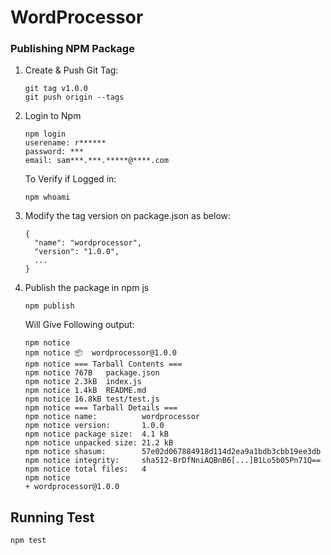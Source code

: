# WordProcessor

### Publishing NPM Package

  1. Create & Push Git Tag:
  
         git tag v1.0.0
         git push origin --tags
  
  2. Login to Npm
  
         npm login
         userename: r******
         password: ***
         email: sam***.***.*****@****.com
   
     To Verify if Logged in:
     
         npm whoami 
    
  3. Modify the tag version on package.json as below:
  
         {
           "name": "wordprocessor",
           "version": "1.0.0",
           ...
         }
         
  4. Publish the package in npm js
  
         npm publish 
         
        Will Give Following output:
        
         npm notice 
         npm notice 📦  wordprocessor@1.0.0
         npm notice === Tarball Contents === 
         npm notice 767B   package.json
         npm notice 2.3kB  index.js    
         npm notice 1.4kB  README.md   
         npm notice 16.8kB test/test.js
         npm notice === Tarball Details === 
         npm notice name:          wordprocessor
         npm notice version:       1.0.0                                   
         npm notice package size:  4.1 kB                                  
         npm notice unpacked size: 21.2 kB                                 
         npm notice shasum:        57e02d067884918d114d2ea9a1bdb3cbb19ee3db
         npm notice integrity:     sha512-BrDfNniAQBnB6[...]B1Lo5b05Pn71Q==
         npm notice total files:   4                                       
         npm notice 
         + wordprocessor@1.0.0
         
 ## Running Test
  
    npm test

